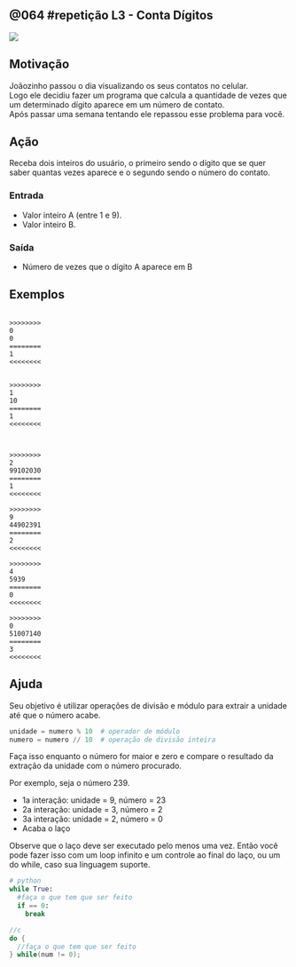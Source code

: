 ## @064 #repetição L3 - Conta Dígitos


![](https://raw.githubusercontent.com/qxcodefup/moodle/master/base/064/__capa.jpg)

## Motivação

Joãozinho passou o dia visualizando os seus contatos no celular.  
Logo ele decidiu fazer um programa que calcula a quantidade de vezes que um determinado dígito aparece em um número de contato.  
Após passar uma semana tentando ele repassou esse problema para você.  

## Ação

Receba dois inteiros do usuário, o primeiro sendo o dígito que se quer saber quantas vezes aparece e o segundo sendo o número do contato.

### Entrada

*   Valor inteiro A (entre 1 e 9).
*   Valor inteiro B.

### Saída

*   Número de vezes que o dígito A aparece em B  

## Exemplos

```

>>>>>>>>
0
0
========
1
<<<<<<<<


>>>>>>>>
1
10
========
1
<<<<<<<<



>>>>>>>>
2
99102030
========
1
<<<<<<<<

>>>>>>>>
9
44902391
========
2
<<<<<<<<

>>>>>>>>
4
5939
========
0
<<<<<<<<

>>>>>>>>
0
51007140
========
3
<<<<<<<<
```

## Ajuda
Seu objetivo é utilizar operações de divisão e módulo para extrair a unidade até que o número acabe. 
```py
unidade = numero % 10  # operador de módulo
numero = numero // 10  # operação de divisão inteira
```

Faça isso enquanto o número for maior e zero e compare o resultado da extração da unidade com o número procurado.

Por exemplo, seja o número 239.

- 1a interação: unidade = 9, número = 23
- 2a interação: unidade = 3, número = 2
- 3a interação: unidade = 2, número = 0
- Acaba o laço

Observe que o laço deve ser executado pelo menos uma vez. Então você pode fazer isso com um loop infinito e um controle ao final do laço, ou um do while, caso sua linguagem suporte.

```py
# python
while True:
  #faça o que tem que ser feito
  if == 0:
    break

```

```c
//c
do {
  //faça o que tem que ser feito
} while(num != 0);
```